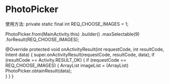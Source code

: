 # PhotoPicker
使用方法:
private static final int REQ_CHOOSE_IMAGES = 1;

PhotoPicker.from(MainActivity.this)
          .builder()
          .maxSelectable(9)
          .forResult(REQ_CHOOSE_IMAGES);
          
@Override
protected void onActivityResult(int requestCode, int resultCode, Intent data) {
    super.onActivityResult(requestCode, resultCode, data);
    if (resultCode == Activity.RESULT_OK) {
        if (requestCode == REQ_CHOOSE_IMAGES) {
            ArrayList<Image> imageList = (ArrayList<Image>) PhotoPicker.obtainResult(data);  
        }
    }
}
